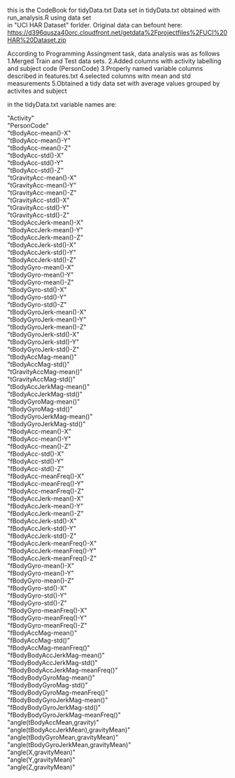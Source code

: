 this is the CodeBook for tidyData.txt
Data set in tidyData.txt obtained with run_analysis.R using data set  
in "UCI HAR Dataset" forlder. Original data can befount here:
https://d396qusza40orc.cloudfront.net/getdata%2Fprojectfiles%2FUCI%20HAR%20Dataset.zip

According to Programming Assingment task, data analysis was as follows  
1.Merged Train and Test data sets.
2.Added columns with activity labelling and subject code (PersonCode)
3.Properly named variable columns described in features.txt
4.selected columns witn mean and std measurements
5.Obtained a tidy data set with average values grouped by activites and subject

in the tidyData.txt variable names are:

"Activity"  
"PersonCode"  
"tBodyAcc-mean()-X"  
"tBodyAcc-mean()-Y"  
"tBodyAcc-mean()-Z"  
"tBodyAcc-std()-X"  
"tBodyAcc-std()-Y"  
"tBodyAcc-std()-Z"  
"tGravityAcc-mean()-X"  
"tGravityAcc-mean()-Y"  
"tGravityAcc-mean()-Z"  
"tGravityAcc-std()-X"  
"tGravityAcc-std()-Y"  
"tGravityAcc-std()-Z"  
"tBodyAccJerk-mean()-X"  
"tBodyAccJerk-mean()-Y"  
"tBodyAccJerk-mean()-Z"  
"tBodyAccJerk-std()-X"  
"tBodyAccJerk-std()-Y"  
"tBodyAccJerk-std()-Z"  
"tBodyGyro-mean()-X"  
"tBodyGyro-mean()-Y"  
"tBodyGyro-mean()-Z"  
"tBodyGyro-std()-X"  
"tBodyGyro-std()-Y"  
"tBodyGyro-std()-Z"  
"tBodyGyroJerk-mean()-X"  
"tBodyGyroJerk-mean()-Y"  
"tBodyGyroJerk-mean()-Z"  
"tBodyGyroJerk-std()-X"  
"tBodyGyroJerk-std()-Y"  
"tBodyGyroJerk-std()-Z"  
"tBodyAccMag-mean()"  
"tBodyAccMag-std()"  
"tGravityAccMag-mean()"  
"tGravityAccMag-std()"  
"tBodyAccJerkMag-mean()"  
"tBodyAccJerkMag-std()"  
"tBodyGyroMag-mean()"  
"tBodyGyroMag-std()"  
"tBodyGyroJerkMag-mean()"  
"tBodyGyroJerkMag-std()"  
"fBodyAcc-mean()-X"  
"fBodyAcc-mean()-Y"  
"fBodyAcc-mean()-Z"  
"fBodyAcc-std()-X"  
"fBodyAcc-std()-Y"  
"fBodyAcc-std()-Z"  
"fBodyAcc-meanFreq()-X"  
"fBodyAcc-meanFreq()-Y"  
"fBodyAcc-meanFreq()-Z"  
"fBodyAccJerk-mean()-X"  
"fBodyAccJerk-mean()-Y"  
"fBodyAccJerk-mean()-Z"  
"fBodyAccJerk-std()-X"  
"fBodyAccJerk-std()-Y"  
"fBodyAccJerk-std()-Z"  
"fBodyAccJerk-meanFreq()-X"  
"fBodyAccJerk-meanFreq()-Y"  
"fBodyAccJerk-meanFreq()-Z"  
"fBodyGyro-mean()-X"  
"fBodyGyro-mean()-Y"  
"fBodyGyro-mean()-Z"  
"fBodyGyro-std()-X"  
"fBodyGyro-std()-Y"  
"fBodyGyro-std()-Z"  
"fBodyGyro-meanFreq()-X"  
"fBodyGyro-meanFreq()-Y"  
"fBodyGyro-meanFreq()-Z"  
"fBodyAccMag-mean()"  
"fBodyAccMag-std()"  
"fBodyAccMag-meanFreq()"  
"fBodyBodyAccJerkMag-mean()"  
"fBodyBodyAccJerkMag-std()"  
"fBodyBodyAccJerkMag-meanFreq()"  
"fBodyBodyGyroMag-mean()"  
"fBodyBodyGyroMag-std()"  
"fBodyBodyGyroMag-meanFreq()"  
"fBodyBodyGyroJerkMag-mean()"  
"fBodyBodyGyroJerkMag-std()"  
"fBodyBodyGyroJerkMag-meanFreq()"  
"angle(tBodyAccMean,gravity)"  
"angle(tBodyAccJerkMean),gravityMean)"  
"angle(tBodyGyroMean,gravityMean)"  
"angle(tBodyGyroJerkMean,gravityMean)"  
"angle(X,gravityMean)"  
"angle(Y,gravityMean)"  
"angle(Z,gravityMean)"  
